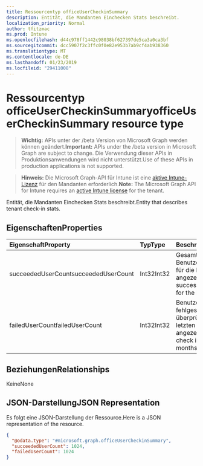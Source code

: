 ```yaml
---
title: Ressourcentyp officeUserCheckinSummary
description: Entität, die Mandanten Einchecken Stats beschreibt.
localization_priority: Normal
author: tfitzmac
ms.prod: Intune
ms.openlocfilehash: d44c978ff1442c98038bf627397de5ca3a0ca3bf
ms.sourcegitcommit: dcc5907f2c3ffc0f0e82e953b7ab9cf4ab938360
ms.translationtype: MT
ms.contentlocale: de-DE
ms.lasthandoff: 01/23/2019
ms.locfileid: "29411008"
---
```

# <a name="officeusercheckinsummary-resource-type"></a><span data-ttu-id="b8e06-103">Ressourcentyp officeUserCheckinSummary</span><span class="sxs-lookup"><span data-stu-id="b8e06-103">officeUserCheckinSummary resource type</span></span>

> <span data-ttu-id="b8e06-104">**Wichtig:** APIs unter der /beta Version von Microsoft Graph werden können geändert.</span><span class="sxs-lookup"><span data-stu-id="b8e06-104">**Important:** APIs under the /beta version in Microsoft Graph are subject to change.</span></span> <span data-ttu-id="b8e06-105">Die Verwendung dieser APIs in Produktionsanwendungen wird nicht unterstützt.</span><span class="sxs-lookup"><span data-stu-id="b8e06-105">Use of these APIs in production applications is not supported.</span></span>

> <span data-ttu-id="b8e06-106">**Hinweis:** Die Microsoft Graph-API für Intune ist eine [aktive Intune-Lizenz](https://go.microsoft.com/fwlink/?linkid=839381) für den Mandanten erforderlich.</span><span class="sxs-lookup"><span data-stu-id="b8e06-106">**Note:** The Microsoft Graph API for Intune requires an [active Intune license](https://go.microsoft.com/fwlink/?linkid=839381) for the tenant.</span></span>

<span data-ttu-id="b8e06-107">Entität, die Mandanten Einchecken Stats beschreibt.</span><span class="sxs-lookup"><span data-stu-id="b8e06-107">Entity that describes  tenant check-in stats.</span></span>

## <a name="properties"></a><span data-ttu-id="b8e06-108">Eigenschaften</span><span class="sxs-lookup"><span data-stu-id="b8e06-108">Properties</span></span>
|<span data-ttu-id="b8e06-109">Eigenschaft</span><span class="sxs-lookup"><span data-stu-id="b8e06-109">Property</span></span>|<span data-ttu-id="b8e06-110">Typ</span><span class="sxs-lookup"><span data-stu-id="b8e06-110">Type</span></span>|<span data-ttu-id="b8e06-111">Beschreibung</span><span class="sxs-lookup"><span data-stu-id="b8e06-111">Description</span></span>|
|:---|:---|:---|
|<span data-ttu-id="b8e06-112">succeededUserCount</span><span class="sxs-lookup"><span data-stu-id="b8e06-112">succeededUserCount</span></span>|<span data-ttu-id="b8e06-113">Int32</span><span class="sxs-lookup"><span data-stu-id="b8e06-113">Int32</span></span>|<span data-ttu-id="b8e06-114">Gesamtzahl erfolgreicher Benutzer überprüfen ins für die letzten drei Monate angezeigt.</span><span class="sxs-lookup"><span data-stu-id="b8e06-114">Total successful user check ins for the last 3 months.</span></span>|
|<span data-ttu-id="b8e06-115">failedUserCount</span><span class="sxs-lookup"><span data-stu-id="b8e06-115">failedUserCount</span></span>|<span data-ttu-id="b8e06-116">Int32</span><span class="sxs-lookup"><span data-stu-id="b8e06-116">Int32</span></span>|<span data-ttu-id="b8e06-117">Benutzer gesamt fehlgeschlagenen überprüfen ins für die letzten drei Monate angezeigt.</span><span class="sxs-lookup"><span data-stu-id="b8e06-117">Total failed user check ins for the last 3 months.</span></span>|

## <a name="relationships"></a><span data-ttu-id="b8e06-118">Beziehungen</span><span class="sxs-lookup"><span data-stu-id="b8e06-118">Relationships</span></span>
<span data-ttu-id="b8e06-119">Keine</span><span class="sxs-lookup"><span data-stu-id="b8e06-119">None</span></span>

## <a name="json-representation"></a><span data-ttu-id="b8e06-120">JSON-Darstellung</span><span class="sxs-lookup"><span data-stu-id="b8e06-120">JSON Representation</span></span>
<span data-ttu-id="b8e06-121">Es folgt eine JSON-Darstellung der Ressource.</span><span class="sxs-lookup"><span data-stu-id="b8e06-121">Here is a JSON representation of the resource.</span></span>
<!-- {
  "blockType": "resource",
  "keyProperty": "id",
  "@odata.type": "microsoft.graph.officeUserCheckinSummary"
}
-->
``` json
{
  "@odata.type": "#microsoft.graph.officeUserCheckinSummary",
  "succeededUserCount": 1024,
  "failedUserCount": 1024
}
```



